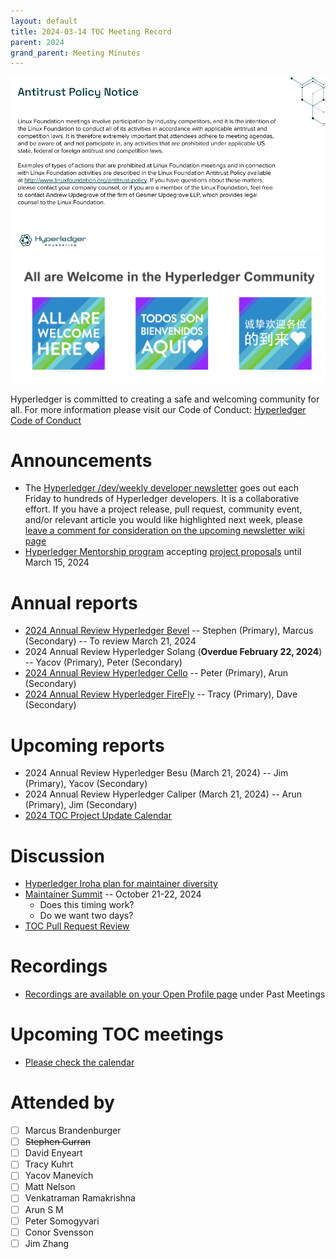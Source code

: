 ```yaml
---
layout: default
title: 2024-03-14 TOC Meeting Record
parent: 2024
grand_parent: Meeting Minutes
---
```


![Antitrust Policy Notice](../images/antitrust-policy-notice.png "Antitrust Policy Notice")
![All are Welcome in the Hyperledger Community](../images/all-are-welcome.png "All are Welcome in the Hyperledger Community")

Hyperledger is committed to creating a safe and welcoming community for all. For more information please visit our Code of Conduct: [Hyperledger Code of Conduct](https://toc.hyperledger.org/governing-documents/code-of-conduct.html)

# Announcements
* The [Hyperledger /dev/weekly developer newsletter](https://wiki.hyperledger.org/pages/viewpage.action?pageId=39618905) goes out each Friday to hundreds of Hyperledger developers. It is a collaborative effort. If you have a project release, pull request, community event, and/or relevant article you would like highlighted next week, please [leave a comment for consideration on the upcoming newsletter wiki page](https://wiki.hyperledger.org/display/DR/2024)
* [Hyperledger Mentorship program](https://wiki.hyperledger.org/display/INTERN) accepting [project proposals](https://wiki.hyperledger.org/display/INTERN/Mentorship+Projects) until March 15, 2024

# Annual reports
* [2024 Annual Review Hyperledger Bevel](https://github.com/hyperledger/toc/pull/224) -- Stephen (Primary), Marcus (Secondary) -- To review March 21, 2024
* 2024 Annual Review Hyperledger Solang (**Overdue February 22, 2024**) -- Yacov (Primary), Peter (Secondary)
* [2024 Annual Review Hyperledger Cello](https://github.com/hyperledger/toc/pull/223) -- Peter (Primary), Arun (Secondary)
* [2024 Annual Review Hyperledger FireFly](https://github.com/hyperledger/toc/pull/222) -- Tracy (Primary), Dave (Secondary)

# Upcoming reports
* 2024 Annual Review Hyperledger Besu (March 21, 2024) -- Jim (Primary), Yacov (Secondary)
* 2024 Annual Review Hyperledger Caliper (March 21, 2024) -- Arun (Primary), Jim (Secondary)
* [2024 TOC Project Update Calendar](../../project-reports/2024/2024-updates.md)

# Discussion
* [Hyperledger Iroha plan for maintainer diversity](https://docs.google.com/document/d/1zItXZYN3hOOUAxj3GW8x3rveKxoCbndqjs-9sN5aO9Y/edit?usp=sharing)
* [Maintainer Summit](https://docs.google.com/document/d/1lQs7JXbPGI0aSnw9smMZdRiv1NX1s0jQqdSxxjJgA8g/edit) -- October 21-22, 2024
    * Does this timing work?
    * Do we want two days?
* [TOC Pull Request Review](https://github.com/hyperledger/toc/pulls)

# Recordings
* [Recordings are available on your Open Profile page](https://openprofile.dev/my-meetings) under Past Meetings

# Upcoming TOC meetings
* [Please check the calendar](https://lists.hyperledger.org/g/toc/calendar)

# Attended by

* [ ] Marcus Brandenburger
* [ ] ~~Stephen Curran~~
* [ ] David Enyeart
* [ ] Tracy Kuhrt
* [ ] Yacov Manevich
* [ ] Matt Nelson
* [ ] Venkatraman Ramakrishna
* [ ] Arun S M
* [ ] Peter Somogyvari
* [ ] Conor Svensson
* [ ] Jim Zhang
